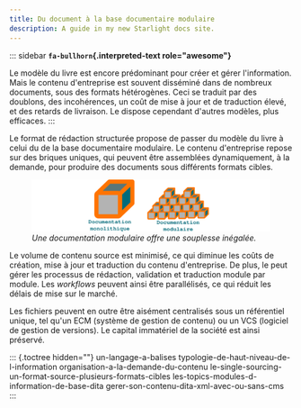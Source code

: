 ```yaml
---
title: Du document à la base documentaire modulaire
description: A guide in my new Starlight docs site.
---
```


::: sidebar
**`fa-bullhorn`{.interpreted-text role="awesome"}**

Le modèle du livre est encore prédominant pour créer et gérer
l\'information. Mais le contenu d\'entreprise est souvent disséminé dans
de nombreux documents, sous des formats hétérogènes. Ceci se traduit par
des doublons, des incohérences, un coût de mise à jour et de traduction
élevé, et des retards de livraison. Le dispose cependant d\'autres
modèles, plus efficaces.
:::

Le format de rédaction structurée propose de passer du modèle du livre à
celui du de la base documentaire modulaire. Le contenu d\'entreprise
repose sur des briques uniques, qui peuvent être assemblées
dynamiquement, à la demande, pour produire des documents sous différents
formats cibles.

<figure>
<img src="graphics/documentation-modulaire.svg"
alt="graphics/documentation-modulaire.svg" />
<figcaption><em>Une documentation modulaire offre une souplesse
inégalée.</em></figcaption>
</figure>

Le volume de contenu source est minimisé, ce qui diminue les coûts de
création, mise à jour et traduction du contenu d\'entreprise. De plus,
le peut gérer les processus de rédaction, validation et traduction
module par module. Les *workflows* peuvent ainsi être parallélisés, ce
qui réduit les délais de mise sur le marché.

Les fichiers peuvent en outre être aisément centralisés sous un
référentiel unique, tel qu\'un ECM (système de gestion de contenu) ou un
VCS (logiciel de gestion de versions). Le capital immatériel de la
société est ainsi préservé.

::: {.toctree hidden=""}
un-langage-a-balises typologie-de-haut-niveau-de-l-information
organisation-a-la-demande-du-contenu
le-single-sourcing-un-format-source-plusieurs-formats-cibles
les-topics-modules-d-information-de-base-dita
gerer-son-contenu-dita-xml-avec-ou-sans-cms
:::
